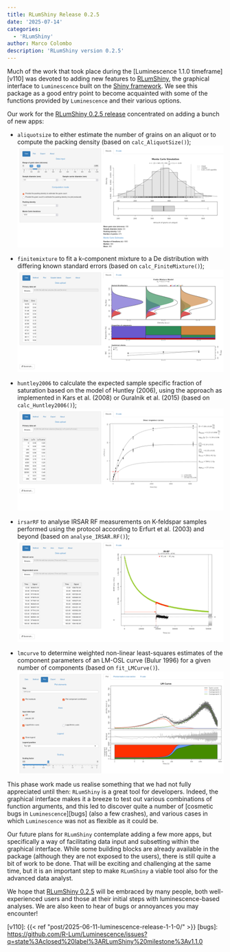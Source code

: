 ```yaml
---
title: RLumShiny Release 0.2.5
date: '2025-07-14'
categories:
  - 'RLumShiny'
author: Marco Colombo
description: 'RLumShiny version 0.2.5'
---
```


Much of the work that took place during the [Luminescence 1.1.0 timeframe][v110]
was devoted to adding new features to [RLumShiny][rlshiny], the graphical
interface to `Luminescence` built on the [Shiny framework][shiny]. We see this
package as a good entry point to become acquainted with some of the functions
provided by `Luminescence` and their various options.

Our work for the [RLumShiny 0.2.5 release][rls025] concentrated on adding a
bunch of new apps:

* `aliquotsize` to either estimate the number of grains on an aliquot or to
compute the packing density (based on `calc_AliquotSize()`);
![aliquotsize](aliquotsize.png "Screenshot of the aliquotsize app")

* `finitemixture` to fit a k-component mixture to a De distribution with
differing known standard errors (based on `calc_FiniteMixture()`);
![finitemixture](finitemixture.png "Screenshot of the finitemixture app")

* `huntley2006` to calculate the expected sample specific fraction of
saturation based on the model of Huntley (2006), using the approach as
implemented in Kars et al. (2008) or Guralnik et al. (2015) (based on
`calc_Huntley2006()`);
![huntley2006](huntley2006.png "Screenshot of the huntley2006 app")

* `irsarRF` to analyse IRSAR RF measurements on K-feldspar samples performed
using the protocol according to Erfurt et al. (2003) and beyond (based on
`analyse_IRSAR.RF()`);
![irsarRF](irsarRF.png "Screenshot of the irsarRF app")

* `lmcurve` to determine weighted non-linear least-squares estimates of the
component parameters of an LM-OSL curve (Bulur 1996) for a given number of
components (based on `fit_LMCurve()`).
![lmcurve](lmcurve.png "Screenshot of the lmcurve app")

This phase work made us realise something that we had not fully appreciated
until then: `RLumShiny` is a great tool for developers. Indeed, the graphical
interface makes it a breeze to test out various combinations of function
arguments, and this led to discover quite a number of
[cosmetic bugs in `Luminescence`][bugs] (also a few crashes), and various
cases in which `Luminescence` was not as flexible as it could be.

Our future plans for `RLumShiny` contemplate adding a few more apps, but
specifically a way of facilitating data input and subsetting within the
graphical interface. While some building blocks are already available in the
package (although they are not exposed to the users), there is still quite a
bit of work to be done. That will be exciting and challenging at the same
time, but it is an important step to make `RLumShiny` a viable tool also for
the advanced data analyst.

We hope that [RLumShiny 0.2.5][rls025] will be embraced by many people, both
well-experienced users and those at their initial steps with luminescence-based
analyses. We are also keen to hear of bugs or annoyances you may encounter!

[rlshiny]: https://tzerk.github.io/RLumShiny/
[shiny]:   https://shiny.posit.co/
[rls025]:  https://github.com/tzerk/RLumShiny/releases/tag/v0.2.5
[v110]:    {{< ref "post/2025-06-11-luminescence-release-1-1-0/" >}}
[bugs]:    https://github.com/R-Lum/Luminescence/issues?q=state%3Aclosed%20label%3ARLumShiny%20milestone%3Av1.1.0
